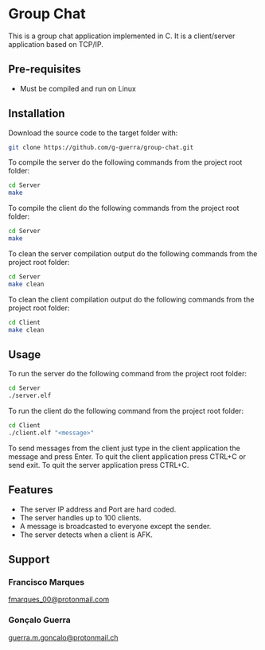 # Group Chat

This is a group chat application implemented in C. It is a client/server application based on TCP/IP.

## Pre-requisites
* Must be compiled and run on Linux

## Installation

Download the source code to the target folder with:
```bash
git clone https://github.com/g-guerra/group-chat.git
```

To compile the server do the following commands from the project root folder:
```bash
cd Server
make
```

To compile the client do the following commands from the project root folder:
```bash
cd Server
make
```

To clean the server compilation output do the following commands from the project root folder:
```bash
cd Server
make clean
```

To clean the client compilation output do the following commands from the project root folder:
```bash
cd Client
make clean
```

## Usage

To run the server do the following command from the project root folder:
```bash
cd Server
./server.elf
```

To run the client do the following command from the project root folder:
```bash
cd Client
./client.elf "<message>"
```

To send messages from the client just type in the client application the message and press Enter.
To quit the client application press CTRL+C or send exit.
To quit the server application press CTRL+C.

## Features

* The server IP address and Port are hard coded.
* The server handles up to 100 clients.
* A message is broadcasted to everyone except the sender.
* The server detects when a client is AFK.

## Support
### Francisco Marques
fmarques_00@protonmail.com
### Gonçalo Guerra
guerra.m.goncalo@protonmail.ch
